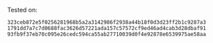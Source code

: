 Tested on:

`323ceb872e5f0256281968b5a2a3142986f2938a44b18f0d3d23ff2b1c9287a3`
`1791dd7a7c7d0688fac3626d57221ada157c57572cf9ed46ad4cab3d28dbaf91`
`93fb9f37eb70c095e26cedc594ca55ab27710039d0f4e92878e6539975ae58aa`
